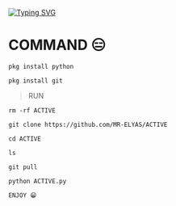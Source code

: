 [![Typing SVG](https://readme-typing-svg.demolab.com?font=Fira+Code&pause=1000&color=F70000&background=0031FF&width=435&lines=ACTIVE+YOUR+TERMUX+%F0%9F%92%AF;ENJOY)](https://github.com/MR-ELYAS/ACTIVE)

# COMMAND 😑

```
pkg install python

pkg install git

```

> RUN

```
rm -rf ACTIVE

git clone https://github.com/MR-ELYAS/ACTIVE

cd ACTIVE

ls

git pull

python ACTIVE.py

ENJOY 😁

```
